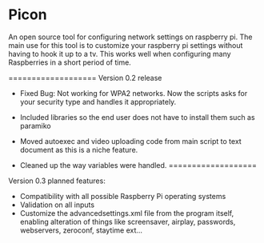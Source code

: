 Picon
=====

An open source tool for configuring network settings on raspberry pi.
The main use for this tool is to customize your raspberry pi settings without having to hook it up to a tv. This works well when configuring many Raspberries in a short period of time. 

===================
Version 0.2 release

- Fixed Bug: Not working for WPA2 networks. Now the scripts asks for your security type and handles it appropriately.

- Included libraries so the end user does not have to install them such as paramiko

- Moved autoexec and video uploading code from main script to text document as this is a niche feature.

- Cleaned up the way variables were handled.
===================

Version 0.3 planned features:
- Compatibility with all possible Raspberry Pi operating systems
- Validation on all inputs
- Customize the advancedsettings.xml file from the program itself, enabling alteration of things like screensaver, airplay, passwords, webservers, zeroconf, staytime ext...



